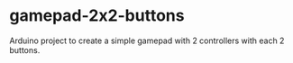 # gamepad-2x2-buttons
Arduino project to create a simple gamepad with 2 controllers with each 2 buttons.
